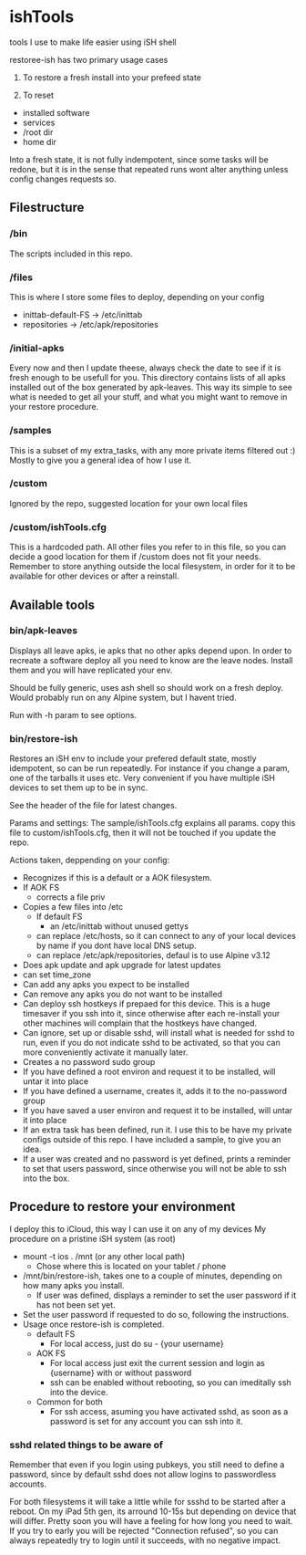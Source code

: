 # ishTools
tools I use to make life easier using iSH shell



restoree-ish has two primary usage cases
1) To restore a fresh install into your prefeed state

2) To reset
  - installed software
  - services
  - /root dir
  - home dir
  
  Into a fresh state, it is not fully indempotent, since some tasks will be redone, but it is in the sense that repeated runs wont alter anything unless config changes requests so.

## Filestructure
### /bin 
The scripts included in this repo.
### /files
This is where I store some files to deploy, depending on your config
  - inittab-default-FS -> /etc/inittab
  - repositories -> /etc/apk/repositories
### /initial-apks
Every now and then I update theese, always check the date to see if it is fresh enough to be usefull for you.
This directory contains lists of all apks installed out of the box generated by apk-leaves.
This way its simple to see what is needed to get all your stuff, and what you might want to remove in your restore procedure.
### /samples
This is a subset of my extra_tasks, with any more private items filtered out :) Mostly to give you a general idea of how I use it.
### /custom
Ignored by the repo, suggested location for your own local files
### /custom/ishTools.cfg
This is a hardcoded path. All other files you refer to in this file, so you can decide a good location for them if /custom does not fit your needs. Remember to store anything outside the local filesystem, in order for it to be available for other devices or after a reinstall.


## Available tools
### bin/apk-leaves
Displays all leave apks, ie apks that no other apks depend upon. In order to recreate a software deploy all you need to know are the leave nodes. Install them and you will have replicated your env.

Should be fully generic, uses ash shell so should work on a fresh deploy.
Would probably run on any Alpine system, but I havent tried.

Run with -h param to see options.

### bin/restore-ish
Restores an iSH env to include your prefered default state, mostly idempotent, so can be run repeatedly. For instance if you change a param, one of the tarballs it uses etc. Very convenient if you have multiple iSH devices to set them up to be in sync.

See the header of the file for latest changes.

Params and settings:
The sample/ishTools.cfg explains all params. copy this file to 
custom/ishTools.cfg, then it will not be touched if you update the repo.

Actions taken, deppending on your config:
- Recognizes if this is a default or a AOK filesystem.
- If AOK FS
  - corrects a file priv
- Copies a few files into /etc
  - If default FS 
    - an /etc/inittab without unused gettys
  - can replace /etc/hosts, so it can connect to any of your local devices by name if you dont have local DNS setup.
  - can replace /etc/apk/repositories, defaul is to use Alpine v3.12  
- Does apk update and apk upgrade for latest updates
- can set time_zone
- Can add any apks you expect to be installed
- Can remove any apks you do not want to be installed
- Can deploy ssh hostkeys if prepaed for this device.
  This is a huge timesaver if you ssh into it, since otherwise after each re-install your other machines will complain that the hostkeys have changed.
- Can ignore, set up or disable sshd, will install what is needed for sshd to run, even if you do not indicate sshd to be activated, so that you can more conveniently activate it manually later.
- Creates a no password sudo group
- If you have defined a root environ and request it to be installed, will untar it into place
- If you have defined a username, creates it, adds it to the no-password group
- If you have saved a user environ and request it to be installed, will untar it into place
- If an extra task has been defined, run it. 
  I use this to be have my private configs outside of this repo. I have included a sample, to give you an idea.
- If a user was created and no password is yet defined, prints a reminder to set that users password, since otherwise you will not be able to ssh into the box.

## Procedure to restore your environment
I deploy this to iCloud, this way I can use it on any of my devices
My procedure on a pristine iSH system (as root)
- mount -t ios . /mnt (or any other local path)
  - Chose where this is located on your tablet / phone
- /mnt/bin/restore-ish, takes one to a couple of minutes, depending on how many apks you install.
  - If user was defined, displays a reminder to set the user password if it has not been set yet.
- Set the user password if requested to do so, following the instructions.
- Usage once restore-ish is completed.
  - default FS
    - For local access, just do su - {your username}
  - AOK FS
    - For local access just exit the current session and login as {username} with or without password
    - ssh can be enabled without rebooting, so you can imeditally ssh into the device.
  - Common for both
    - For ssh access, asuming you have activated sshd, as soon as a password is set for any account you can ssh into it.
    
### sshd related things to be aware of

Remember that even if you login using pubkeys, you still need to define a password, since by default sshd does not allow logins to passwordless accounts.

For both filesystems it will take a little while for ssshd to be started after a reboot. On my iPad 5th gen, its arround 10-15s but depending on device that will differ. Pretty soon you will have a feeling for how long you need to wait. If you try to early you will be rejected "Connection refused", so you can always repeatedly try to login until it succeeds, with no negative impact.
